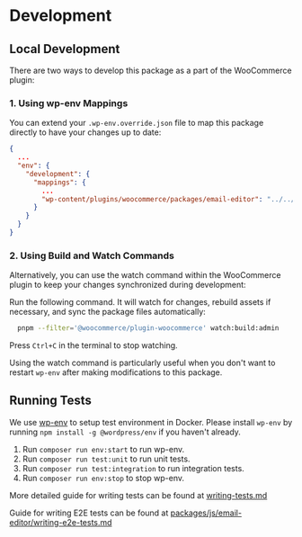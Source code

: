 # Development

## Local Development

There are two ways to develop this package as a part of the WooCommerce plugin:

### 1. Using wp-env Mappings

You can extend your `.wp-env.override.json` file to map this package directly to have your changes up to date:

```json
{
  ...
  "env": {
    "development": {
      "mappings": {
        ...
        "wp-content/plugins/woocommerce/packages/email-editor": "../../packages/php/email-editor"
      }
    }
  }
}
```

### 2. Using Build and Watch Commands

Alternatively, you can use the watch command within the WooCommerce plugin to keep your changes synchronized during development:

Run the following command. It will watch for changes, rebuild assets if necessary, and sync the package files automatically:

```bash
  pnpm --filter='@woocommerce/plugin-woocommerce' watch:build:admin
```

Press `Ctrl+C` in the terminal to stop watching.

Using the watch command is particularly useful when you don't want to restart `wp-env` after making modifications to this package.

## Running Tests

We use [wp-env](https://developer.wordpress.org/block-editor/reference-guides/packages/packages-env/) to setup test environment in Docker.
Please install `wp-env` by running `npm install -g @wordpress/env` if you haven't already.

1. Run `composer run env:start` to run wp-env.
2. Run `composer run test:unit` to run unit tests.
3. Run `composer run test:integration` to run integration tests.
4. Run `composer run env:stop` to stop wp-env.

More detailed guide for writing tests can be found at [writing-tests.md](writing-tests.md)

Guide for writing E2E tests can be found at [packages/js/email-editor/writing-e2e-tests.md](../../../packages/js/email-editor/writing-e2e-tests.md)
